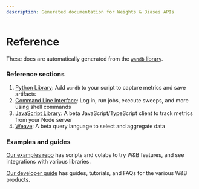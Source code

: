 ```yaml
---
description: Generated documentation for Weights & Biases APIs
---
```


# Reference

These docs are automatically generated from the [`wandb` library](https://github.com/wandb/wandb).

### Reference sections

1. [Python Library](./python/README.md): Add `wandb` to your script to capture metrics and save artifacts
2. [Command Line Interface](./cli/README.md): Log in, run jobs, execute sweeps, and more using shell commands
3. [JavaScript Library](./js/README.md): A beta JavaScript/TypeScript client to track metrics from your Node server
4. [Weave](./weave/README.md): A beta query language to select and aggregate data

### Examples and guides

[Our examples repo](https://github.com/wandb/examples) has scripts and colabs to try W&B features, and see integrations with various libraries.

[Our developer guide](../guides/intro.md) has guides, tutorials, and FAQs for the various W&B products.
